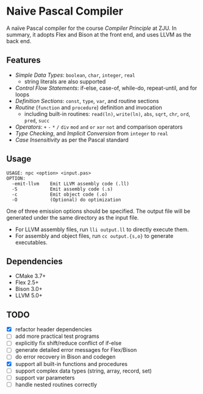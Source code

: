 # Naive Pascal Compiler

A naïve Pascal compiler for the course *Compiler Principle* at ZJU. In summary, it adopts Flex and Bison at the front end, and uses LLVM as the back end. 

## Features

- *Simple Data Types*: `boolean`, `char`, `integer`, `real`
  - string literals are also supported
- *Control Flow Statements*: if-else, case-of, while-do, repeat-until, and for loops
- *Definition Sections*: `const`, `type`, `var`, and routine sections
- *Routine* (`function` and `procedure`) definition and invocation
  - including built-in routines: `read(ln)`, `write(ln)`, `abs`, `sqrt`, `chr`, `ord`, `pred`, `succ`
- *Operators*: `+` `-` `*` `/` `div` `mod` `and` `or` `xor` `not` and comparison operators
- *Type Checking*, and *Implicit Conversion* from `integer` to `real`
- *Case Insensitivity* as per the Pascal standard

## Usage

```
USAGE: npc <option> <input.pas>
OPTION:
  -emit-llvm    Emit LLVM assembly code (.ll)
  -S            Emit assembly code (.s)
  -c            Emit object code (.o)
  -O            (Optional) do optimization
```

One of three emission options should be specified. The output file will be generated under the same directory as the input file.

- For LLVM assembly files, run `lli output.ll` to directly execute them.
- For assembly and object files, run `cc output.{s,o}` to generate executables.

## Dependencies

- CMake 3.7+
- Flex 2.5+
- Bison 3.0+
- LLVM 5.0+

## TODO

- [x] refactor header dependencies
- [ ] add more practical test programs
- [ ] explicitly fix shift/reduce conflict of if-else
- [ ] generate detailed error messages for Flex/Bison
- [ ] do error recovery in Bison and codegen
- [x] support all built-in functions and procedures
- [ ] support complex data types (string, array, record, set)
- [ ] support var parameters
- [ ] handle nested routines correctly
